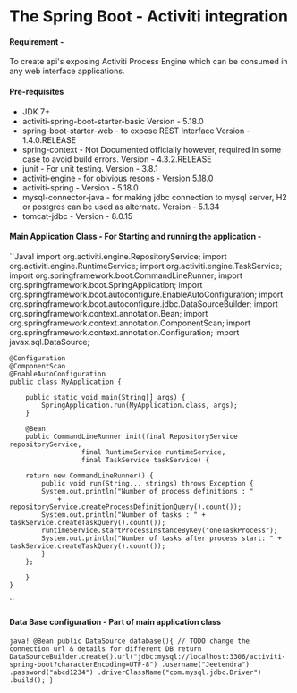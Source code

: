 # The Spring Boot - Activiti integration

#### Requirement - 
To create api's exposing Activiti Process Engine which can be consumed in any web interface applications.

#### Pre-requisites 
 - JDK 7+
 - activiti-spring-boot-starter-basic Version - 5.18.0
 - spring-boot-starter-web - to expose REST Interface Version - 1.4.0.RELEASE
 - spring-context - Not Documented officially however, required in some case to avoid build errors. Version - 4.3.2.RELEASE
 - junit - For unit testing. Version - 3.8.1
 - activiti-engine - for obivious resons - Version 5.18.0
 - activiti-spring - Version - 5.18.0
 - mysql-connector-java - for making jdbc connection to mysql server, H2 or postgres can be used as alternate. Version - 5.1.34
 - tomcat-jdbc - Version - 8.0.15


#### Main Application Class - For Starting and running the application -

``Java!
	import org.activiti.engine.RepositoryService;
	import org.activiti.engine.RuntimeService;
	import org.activiti.engine.TaskService;
	import org.springframework.boot.CommandLineRunner;
	import org.springframework.boot.SpringApplication;
	import org.springframework.boot.autoconfigure.EnableAutoConfiguration;
	import org.springframework.boot.autoconfigure.jdbc.DataSourceBuilder;
	import org.springframework.context.annotation.Bean;
	import org.springframework.context.annotation.ComponentScan;
	import org.springframework.context.annotation.Configuration;
	import javax.sql.DataSource;

	@Configuration
	@ComponentScan
	@EnableAutoConfiguration
	public class MyApplication {

		public static void main(String[] args) {
			SpringApplication.run(MyApplication.class, args);
		}

		@Bean
	    public CommandLineRunner init(final RepositoryService repositoryService,
					  final RuntimeService runtimeService,
					  final TaskService taskService) {

		return new CommandLineRunner() {
		    public void run(String... strings) throws Exception {
			System.out.println("Number of process definitions : "
				+ repositoryService.createProcessDefinitionQuery().count());
			System.out.println("Number of tasks : " + taskService.createTaskQuery().count());
			runtimeService.startProcessInstanceByKey("oneTaskProcess");
			System.out.println("Number of tasks after process start: " + taskService.createTaskQuery().count());
		    }
		};

	    }	
	}
``

#### Data Base configuration - Part of main application class

``java!
	@Bean
	public DataSource database(){
		// TODO change the connection url & details for different DB
		return DataSourceBuilder.create().url("jdbc:mysql://localhost:3306/activiti-spring-boot?characterEncoding=UTF-8")
				.username("Jeetendra")
				.password("abcd1234")
				.driverClassName("com.mysql.jdbc.Driver")
				.build();
	}
``
